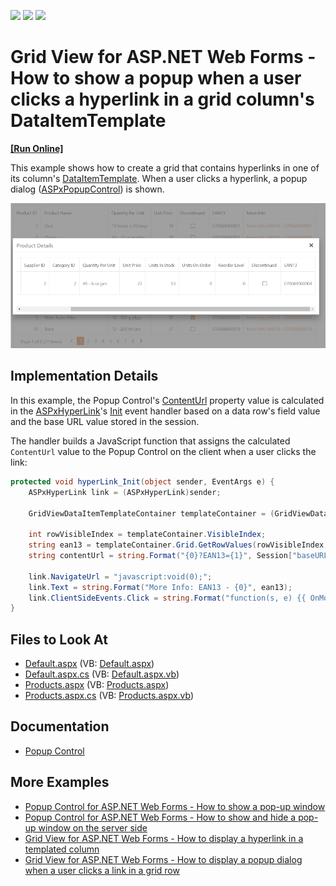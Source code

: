 <!-- default badges list -->
![](https://img.shields.io/endpoint?url=https://codecentral.devexpress.com/api/v1/VersionRange/134059510/13.1.4%2B)
[![](https://img.shields.io/badge/Open_in_DevExpress_Support_Center-FF7200?style=flat-square&logo=DevExpress&logoColor=white)](https://supportcenter.devexpress.com/ticket/details/E2270)
[![](https://img.shields.io/badge/📖_How_to_use_DevExpress_Examples-e9f6fc?style=flat-square)](https://docs.devexpress.com/GeneralInformation/403183)
<!-- default badges end -->
# Grid View for ASP.NET Web Forms - How to show a popup when a user clicks a hyperlink in a grid column's DataItemTemplate
<!-- run online -->
**[[Run Online]](https://codecentral.devexpress.com/134059510/)**
<!-- run online end -->

This example shows how to create a grid that contains hyperlinks in one of its column's [DataItemTemplate](https://docs.devexpress.com/AspNet/DevExpress.Web.GridViewDataColumn.DataItemTemplate). When a user clicks a hyperlink, a popup dialog ([ASPxPopupControl](https://docs.devexpress.com/AspNet/DevExpress.Web.ASPxPopupControl)) is shown.

![Hyperlink Item Popup](hyperlink-popup.png)

## Implementation Details

In this example, the Popup Control's [ContentUrl](http://documentation.devexpress.com/#AspNet/DevExpressWebASPxPopupControlASPxPopupControl_ContentUrltopic) property value is calculated in the [ASPxHyperLink](https://docs.devexpress.com/AspNet/DevExpress.Web.ASPxHyperLink._members)'s [Init](https://docs.microsoft.com/en-us/dotnet/api/system.web.ui.control.init?view=netframework-4.8) event handler based on a data row's field value and the base URL value stored in the session.

The handler builds a JavaScript function that assigns the calculated `ContentUrl` value to the Popup Control on the client when a user clicks the link:

```cs
protected void hyperLink_Init(object sender, EventArgs e) {
    ASPxHyperLink link = (ASPxHyperLink)sender;

    GridViewDataItemTemplateContainer templateContainer = (GridViewDataItemTemplateContainer)link.NamingContainer;

    int rowVisibleIndex = templateContainer.VisibleIndex;
    string ean13 = templateContainer.Grid.GetRowValues(rowVisibleIndex, "EAN13").ToString();
    string contentUrl = string.Format("{0}?EAN13={1}", Session["baseURL"], ean13);

    link.NavigateUrl = "javascript:void(0);";
    link.Text = string.Format("More Info: EAN13 - {0}", ean13);
    link.ClientSideEvents.Click = string.Format("function(s, e) {{ OnMoreInfoClick('{0}'); }}", contentUrl);
}
```

## Files to Look At

- [Default.aspx](./CS/Solution/Default.aspx) (VB: [Default.aspx](./VB/Solution/Default.aspx))
- [Default.aspx.cs](./CS/Solution/Default.aspx.cs) (VB: [Default.aspx.vb](./VB/Solution/Default.aspx.vb))
- [Products.aspx](./CS/Solution/Products.aspx) (VB: [Products.aspx](./VB/Solution/Products.aspx))
- [Products.aspx.cs](./CS/Solution/Products.aspx.cs) (VB: [Products.aspx.vb](./VB/Solution/Products.aspx.vb))

## Documentation
- [Popup Control](https://docs.devexpress.com/AspNet/3582/components/docking-and-popups/popup-control)


## More Examples
- [Popup Control for ASP.NET Web Forms - How to show a pop-up window](https://github.com/DevExpress-Examples/web-forms-show-popup-window)
- [Popup Control for ASP.NET Web Forms - How to show and hide a pop-up window on the server side](https://github.com/DevExpress-Examples/asp-net-web-forms-popup-change-visibility)
- [Grid View for ASP.NET Web Forms - How to display a hyperlink in a templated column](https://github.com/DevExpress-Examples/aspxgridview-display-hyperlink-in-templated-column)
- [Grid View for ASP.NET Web Forms - How to display a popup dialog when a user clicks a link in a grid row](https://www.devexpress.com/Support/Center/p/e2193)
